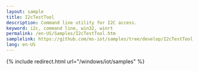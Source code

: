 ```yaml
---
layout: sample
title: I2cTestTool
description: Command line utility for I2C access.
keyword: i2c, command line, win32, winrt
permalink: /en-US/Samples/I2cTestTool.htm
samplelink: https://github.com/ms-iot/samples/tree/develop/I2cTestTool
lang: en-US
---
```

{% include redirect.html url="/windows/iot/samples" %}
